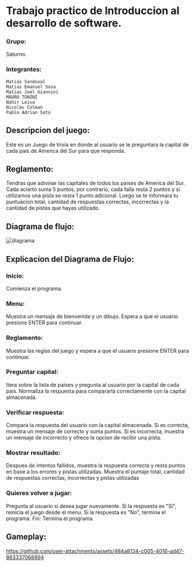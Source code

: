 # Trabajo practico de Introduccion al desarrollo de software. 

### Grupo: 

Saturno.

### Integrantes:

    Matias Sandoval
    Matias Emanuel Sosa
    Matias Joel Giannini
    MAURO TONINI
    Nahir Leiva
    Nicolàs Colman
    Pablo Adrian Soto

## Descripcion del juego:
Este es un Juego de trivia en donde al usuario se le preguntara la capital de cada pais de America del Sur para que responda.

## Reglamento:
Tendras que adivinar las capitales de todos los paises de America del Sur.
Cada acierto suma 5 puntos, por contrario, cada falla resta 2 puntos y si utilizamos una pista se resta 1 punto adicional.
Luego se te informara tu puntuacion total, cantidad de respuestas correctas, incorrectas y la cantidad de pistas que hayas utilizado.


## Diagrama de flujo:

![diagrama](https://github.com/user-attachments/assets/64390697-55aa-46c0-a1f1-94a4ad76edc8)

## Explicacion del Diagrama de Flujo:

### Inicio: 

Comienza el programa.

### Menu:

Muestra un mensaje de bienvenida y un dibujo.
Espera a que el usuario presione ENTER para continuar.

### Reglamento:

Muestra las reglas del juego y espera a que el usuario presione ENTER para continuar.

### Preguntar capital:

Itera sobre la lista de paises y pregunta al usuario por la capital de cada pais.
Normaliza la respuesta para compararla correctamente con la capital almacenada.

### Verificar respuesta:

Compara la respuesta del usuario con la capital almacenada.
Si es correcta, muestra un mensaje de correcto y suma puntos.
Si es incorrecta, muestra un mensaje de incorrecto y ofrece la opcion de recibir una pista.

### Mostrar resultado:

Despues de intentos fallidos, muestra la respuesta correcta y resta puntos en base a los errores y pistas utilizadas.
Muestra el puntaje total, cantidad de respuestas correctas, incorrectas y pistas utilizadas

### Quieres volver a jugar:

Pregunta al usuario si desea jugar nuevamente.
Si la respuesta es "Si", reinicia el juego desde el menu.
Si la respuesta es "No", termina el programa.
Fin: Termina el programa.


## Gameplay:

https://github.com/user-attachments/assets/484a8134-c005-4016-ad47-863337068894





